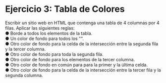 # Ejercicio 3: Tabla de Colores
Escribir un sitio web en HTML que contenga una tabla de 4 columnas por 4 filas. Aplicar las siguientes reglas: <br>
● Borde a todos los elementos de la tabla. <br>
● Un color de fondo para todos los "<td>". <br>
● Otro color de fondo para la celda de la intersección entre la segunda fila y la tercer columna. <br>
● Otro color de fondo para toda la segunda fila. <br>
● Otro color de fondo para los elementos de la tercer columna. <br>
● Otro color de fondo en común para para la primer y la última celda. <br>
● Otro color de fondo para la celda de la intersección entre la tercer fila y la segunda columna.
